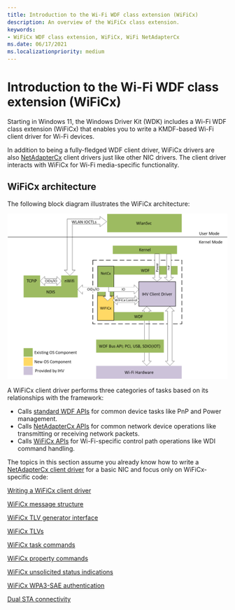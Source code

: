 ```yaml
---
title: Introduction to the Wi-Fi WDF class extension (WiFiCx)
description: An overview of the WiFiCx class extension.
keywords:
- WiFiCx WDF class extension, WiFiCx, WiFi NetAdapterCx
ms.date: 06/17/2021
ms.localizationpriority: medium
---
```


# Introduction to the Wi-Fi WDF class extension (WiFiCx)

Starting in Windows 11, the Windows Driver Kit (WDK) includes a Wi-Fi WDF class extension (WiFiCx) that enables you to write a KMDF-based Wi-Fi client driver for Wi-Fi devices.

In addition to being a fully-fledged WDF client driver, WiFiCx drivers are also [NetAdapterCx](../netcx.md) client drivers just like other NIC drivers. The client driver interacts with WiFiCx for Wi-Fi media-specific functionality.

## WiFiCx architecture

The following block diagram illustrates the WiFiCx architecture:

![WiFiCx architecture](images/wificx.png)

A WiFiCx client driver performs three categories of tasks based on its relationships with the framework:

- Calls [standard WDF APIs](/windows-hardware/drivers/ddi/_wdf/) for common device tasks like PnP and Power management.
- Calls [NetAdapterCx APIs](/windows-hardware/drivers/ddi/_netvista/#netadaptercx) for common network device operations like transmitting or receiving network packets.
- Calls [WiFiCx APIs](/windows-hardware/drivers/ddi/_netvista/#wificx) for Wi-Fi-specific control path operations like WDI command handling.

The topics in this section assume you already know how to write a [NetAdapterCx client driver](../netcx.md) for a basic NIC and focus only on WiFiCx-specific code:

[Writing a WiFiCx client driver](writing-a-wificx-client-driver.md)

[WiFiCx message structure](wificx-message-structure.md)

[WiFiCx TLV generator interface](wificx-tlv-generator-interface.md)

[WiFiCx TLVs](wdi-tlv-6-ghz-band-channel.md)

[WiFiCx task commands](oid-wdi-task-change-operation-mode.md)

[WiFiCx property commands](oid-wdi-abort-task.md)

[WiFiCx unsolicited status indications](ndis-status-wdi-indication-action-frame-received.md)

[WiFiCx WPA3-SAE authentication](wificx-wpa3-sae-authentication.md)

[Dual STA connectivity](dual-sta-connectivity.md)